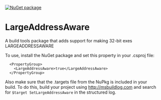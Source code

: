 [![NuGet package](https://img.shields.io/nuget/v/LargeAddressAware.svg)](https://nuget.org/packages/LargeAddressAware)

# LargeAddressAware
A build tools package that adds support for making 32-bit exes LARGEADDRESSAWARE

To use, install the NuGet package and set this property in your .csproj file:

```
  <PropertyGroup>
    <LargeAddressAware>true</LargeAddressAware>
  </PropertyGroup>
```

Also make sure that the .targets file from the NuPkg is included in your build. To do this, build your project using http://msbuildlog.com and search for `$target SetLargeAddressAware` in the structured log.
